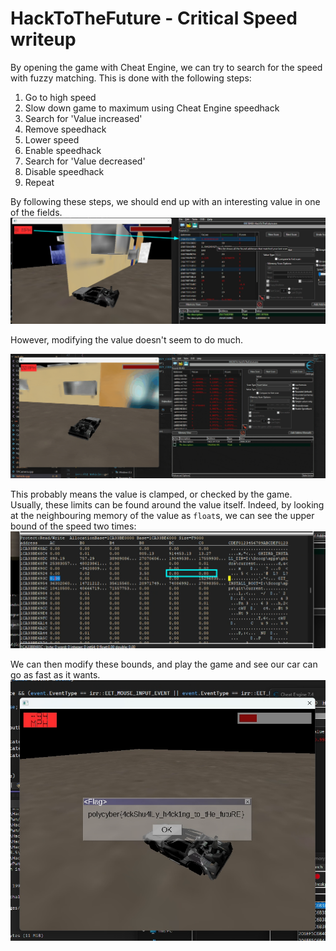 # HackToTheFuture - Critical Speed writeup

By opening the game with Cheat Engine, we can try to search for the speed with fuzzy matching. This is done with the following steps:
1. Go to high speed
2. Slow down game to maximum using Cheat Engine speedhack
3. Search for 'Value increased'
4. Remove speedhack
5. Lower speed
7. Enable speedhack
6. Search for 'Value decreased'
7. Disable speedhack
8. Repeat

By following these steps, we should end up with an interesting value in one of the fields.
![Interesting value](interesting_value.png)

However, modifying the value doesn't seem to do much.

![Basic modification](basic.gif)

This probably means the value is clamped, or checked by the game. Usually, these limits can be found around the value itself. Indeed, by looking at the neighbouring memory of the value as `float`s, we can see the upper bound of the speed two times:
![Upper bound](upper_bound.png)

We can then modify these bounds, and play the game and see our car can go as fast as it wants.
![Flag](flag.png)